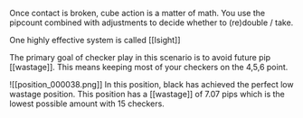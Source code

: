 Once contact is broken, cube action is a matter of math. You use the pipcount combined with adjustments to decide whether to (re)double / take.

One highly effective system is called [[Isight]]

The primary goal of checker play in this scenario is to avoid future pip [[wastage]]. This means keeping most of your checkers on the 4,5,6 point.

![[position_000038.png]]
In this position, black has achieved the perfect low wastage position. This position has a [[wastage]] of 7.07 pips which is the lowest possible amount with 15 checkers.